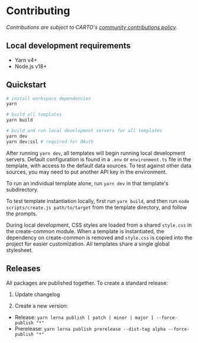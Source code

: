 # Contributing

_Contributions are subject to CARTO's [community contributions policy](https://carto.com/contributions/)._

## Local development requirements

- Yarn v4+
- Node.js v18+

## Quickstart

```bash
# install workspace dependencies
yarn

# build all templates
yarn build

# build and run local development servers for all templates
yarn dev
yarn dev:ssl # required for OAuth
```

After running `yarn dev`, all templates will begin running local development servers. Default configuration is found in a `.env` or `environment.ts` file in the template, with access to the default data sources. To test against other data sources, you may need to put another API key in the environment.

To run an individual template alone, run `yarn dev` in that template's subdirectory.

To test template instantiation locally, first run `yarn build`, and then run `node scripts/create.js path/to/target` from the template directory, and follow the prompts.

During local development, CSS styles are loaded from a shared `style.css` in the create-common module. When a template is instantiated, the dependency on create-common is removed and `style.css` is copied into the project for easier customization. All templates share a single global stylesheet.

## Releases

All packages are published together. To create a standard release:

1. Update changelog

2. Create a new version:

- Release: `yarn lerna publish [ patch | minor | major ] --force-publish "*"`
- Prerelease: `yarn lerna publish prerelease --dist-tag alpha --force-publish "*"`
